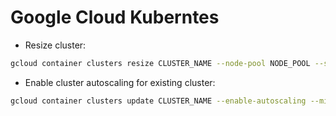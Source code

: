 # Google Cloud Kuberntes

- Resize cluster:

```bash
gcloud container clusters resize CLUSTER_NAME --node-pool NODE_POOL --size NODES_NUMBER
```

- Enable cluster autoscaling for existing cluster:

```bash
gcloud container clusters update CLUSTER_NAME --enable-autoscaling --min-nodes=1 --max-nodes=16
```
